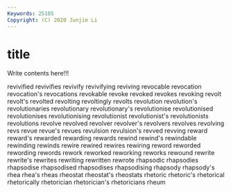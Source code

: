 ```yaml
---
Keywords: 25105
Copyright: (C) 2020 Junjie Li
---
```


# title

Write contents here!!!
 
revivified 
revivifies 
revivify 
revivifying 
reviving 
revocable 
revocation
revocation's 
revocations 
revokable 
revoke 
revoked 
revokes 
revoking 
revolt 
revolt's 
revolted
revolting 
revoltingly 
revolts 
revolution 
revolution's 
revolutionaries 
revolutionary 
revolutionary's 
revolutionise 
revolutionised
revolutionises 
revolutionising 
revolutionist 
revolutionist's 
revolutionists 
revolutions 
revolve 
revolved 
revolver 
revolver's
revolvers 
revolves 
revolving 
revs 
revue 
revue's 
revues 
revulsion 
revulsion's 
revved
revving 
reward 
reward's 
rewarded 
rewarding 
rewards 
rewind 
rewind's 
rewindable 
rewinding
rewinds 
rewire 
rewired 
rewires 
rewiring 
reword 
reworded 
rewording 
rewords 
rework
reworked 
reworking 
reworks 
rewound 
rewrite 
rewrite's 
rewrites 
rewriting 
rewritten 
rewrote
rhapsodic 
rhapsodies 
rhapsodise 
rhapsodised 
rhapsodises 
rhapsodising 
rhapsody 
rhapsody's 
rhea 
rhea's
rheas 
rheostat 
rheostat's 
rheostats 
rhetoric 
rhetoric's 
rhetorical 
rhetorically 
rhetorician 
rhetorician's
rhetoricians 
rheum 
